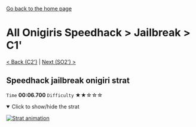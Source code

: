 [Go back to the home page](https://github.com/Doublevil/scbspeedrun)

# All Onigiris Speedhack > Jailbreak > C1'

[< Back (C2')](https://github.com/Doublevil/scbspeedrun/blob/main/levels/arb_sh/C/C2'.md) | [Next (SO2') >](https://github.com/Doublevil/scbspeedrun/blob/main/levels/arb_sh/SO/SO2'.md)

## Speedhack jailbreak onigiri strat

`Time` **00:06.700** `Difficulty` ★★☆☆☆
<details open>
  <summary>Click to show/hide the strat</summary>

  [![Strat animation](https://github.com/Doublevil/scbspeedrun/blob/main/media/levels/C/C1_S_JailbreakOnigiri.webp)](https://github.com/Doublevil/scbspeedrun/blob/main/media/levels/C/C1_S_JailbreakOnigiri.mp4?raw=true)
</details>
